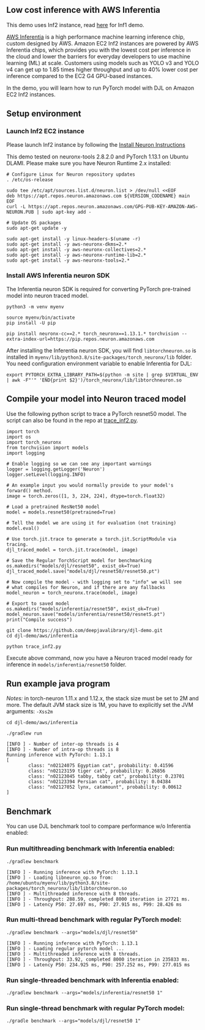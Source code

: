 ## Low cost inference with AWS Inferentia

This demo uses Inf2 instance, read [here](inf1.md) for Inf1 demo.

[AWS Inferentia](https://aws.amazon.com/machine-learning/inferentia/) is a high performance machine
learning inference chip, custom designed by AWS. Amazon EC2 Inf2 instances are powered by AWS
Inferentia chips, which provides you with the lowest cost per inference in the cloud and lower
the barriers for everyday developers to use machine learning (ML) at scale. Customers using models
such as YOLO v3 and YOLO v4 can get up to 1.85 times higher throughput and up to 40% lower cost per
inference compared to the EC2 G4 GPU-based instances.

In the demo, you will learn how to run PyTorch model with DJL on Amazon EC2 Inf2 instances.

## Setup environment

### Launch Inf2 EC2 instance

Please launch Inf2 instance by following the [Install Neuron Instructions](https://awsdocs-neuron.readthedocs-hosted.com/en/latest/frameworks/torch/torch-neuronx/setup/pytorch-install.html#pytorch-neuronx-install)

This demo tested on neuronx-tools 2.8.2.0 and PyTorch 1.13.1 on Ubuntu DLAMI.
Please make sure you have Neuron Runtime 2.x installed:

```
# Configure Linux for Neuron repository updates
. /etc/os-release

sudo tee /etc/apt/sources.list.d/neuron.list > /dev/null <<EOF
deb https://apt.repos.neuron.amazonaws.com ${VERSION_CODENAME} main
EOF
curl -L https://apt.repos.neuron.amazonaws.com/GPG-PUB-KEY-AMAZON-AWS-NEURON.PUB | sudo apt-key add -

# Update OS packages
sudo apt-get update -y

sudo apt-get install -y linux-headers-$(uname -r)
sudo apt-get install -y aws-neuronx-dkms=2.*
sudo apt-get install -y aws-neuronx-collectives=2.*
sudo apt-get install -y aws-neuronx-runtime-lib=2.*
sudo apt-get install -y aws-neuronx-tools=2.*
```

### Install AWS Inferentia neuron SDK

The Inferentia neuron SDK is required for converting PyTorch pre-trained model into neuron traced model.

```
python3 -m venv myenv

source myenv/bin/activate
pip install -U pip

pip install neuronx-cc==2.* torch_neuronx==1.13.1.* torchvision --extra-index-url=https://pip.repos.neuron.amazonaws.com
```

After installing the Inferentia neuron SDK, you will find `libtorchneuron.so` is installed in
`myenv/lib/python3.8/site-packages/torch_neuronx/lib` folder.
You need configuration environment variable to enable Inferentia for DJL:

```
export PYTORCH_EXTRA_LIBRARY_PATH=$(python -m site | grep $VIRTUAL_ENV | awk -F"'" 'END{print $2}')/torch_neuronx/lib/libtorchneuron.so
```

## Compile your model into Neuron traced model

Use the following python script to trace a PyTorch resnet50 model. The script can also be found in the repo at [trace_inf2.py](https://github.com/deepjavalibrary/djl-demo/blob/master/aws/inferentia/trace_inf2.py).

```
import torch
import os
import torch_neuronx
from torchvision import models
import logging

# Enable logging so we can see any important warnings
logger = logging.getLogger('Neuron')
logger.setLevel(logging.INFO)

# An example input you would normally provide to your model's forward() method.
image = torch.zeros([1, 3, 224, 224], dtype=torch.float32)

# Load a pretrained ResNet50 model
model = models.resnet50(pretrained=True)

# Tell the model we are using it for evaluation (not training)
model.eval()

# Use torch.jit.trace to generate a torch.jit.ScriptModule via tracing.
djl_traced_model = torch.jit.trace(model, image)

# Save the Regular TorchScript model for benchmarking
os.makedirs("models/djl/resnet50", exist_ok=True)
djl_traced_model.save("models/djl/resnet50/resnet50.pt")

# Now compile the model - with logging set to "info" we will see
# what compiles for Neuron, and if there are any fallbacks
model_neuron = torch_neuronx.trace(model, image)

# Export to saved model
os.makedirs("models/inferentia/resnet50", exist_ok=True)
model_neuron.save("models/inferentia/resnet50/resnet5.pt")
print("Compile success")
```

```
git clone https://github.com/deepjavalibrary/djl-demo.git
cd djl-demo/aws/inferentia

python trace_inf2.py
```

Execute above command, now you have a Neuron traced model ready for inference in
`models/inferentia/resnet50` folder.

## Run example java program

*Notes:* in torch-neuron 1.11.x and 1.12.x, the stack size must be set to 2M and more. The default
JVM stack size is 1M, you have to explicitly set the JVM arguments: `-Xss2m` 

```
cd djl-demo/aws/inferentia

./gradlew run

[INFO ] - Number of inter-op threads is 4
[INFO ] - Number of intra-op threads is 8
Running inference with PyTorch: 1.13.1
[
        class: "n02124075 Egyptian cat", probability: 0.41596
        class: "n02123159 tiger cat", probability: 0.26856
        class: "n02123045 tabby, tabby cat", probability: 0.23701
        class: "n02123394 Persian cat", probability: 0.04384
        class: "n02127052 lynx, catamount", probability: 0.00612
]
```

## Benchmark

You can use DJL benchmark tool to compare performance w/o Inferentia enabled:

### Run multithreading benchmark with Inferentia enabled:

```
./gradlew benchmark

[INFO ] - Running inference with PyTorch: 1.13.1
[INFO ] - Loading libneuron_op.so from: /home/ubuntu/myenv/lib/python3.8/site-packages/torch_neuronx/lib/libtorchneuron.so
[INFO ] - Multithreaded inference with 8 threads.
[INFO ] - Throughput: 288.59, completed 8000 iteration in 27721 ms.
[INFO ] - Latency P50: 27.697 ms, P90: 27.915 ms, P99: 28.426 ms
```

### Run multi-thread benchmark with regular PyTorch model:

```
./gradlew benchmark --args="models/djl/resnet50"

[INFO ] - Running inference with PyTorch: 1.13.1
[INFO ] - Loading regular pytorch model ...
[INFO ] - Multithreaded inference with 8 threads.
[INFO ] - Throughput: 33.92, completed 8000 iteration in 235833 ms.
[INFO ] - Latency P50: 234.925 ms, P90: 257.252 ms, P99: 277.015 ms
```

### Run single-threaded benchmark with Inferentia enabled:

```
./gradlew benchmark --args="models/inferentia/resnet50 1"
```

### Run single-thread benchmark with regular PyTorch model:

```
./gradle benchmark --args="models/djl/resnet50 1"
```
